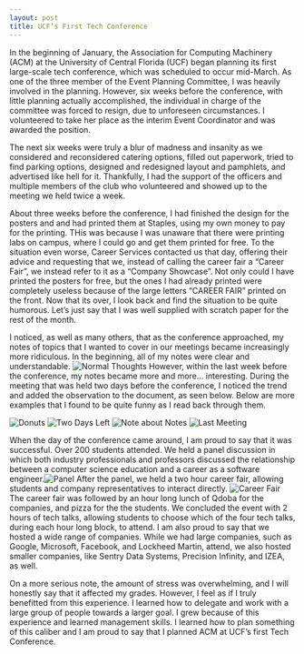```yaml
---
layout: post
title: UCF’s First Tech Conference
---
```

In the beginning of January, the Association for Computing Machinery (ACM) at the University of Central Florida (UCF) began planning its first large-scale tech conference, which was scheduled to occur mid-March. As one of the three member of the Event Planning Committee, I was heavily involved in the planning. However, six weeks before the conference, with little planning actually accomplished, the individual in charge of the committee was forced to resign, due to unforeseen circumstances. I volunteered to take her place as the interim Event Coordinator and was awarded the position. 

The next six weeks were truly a blur of madness and insanity as we considered and reconsidered catering options, filled out paperwork, tried to find parking options, designed and redesigned layout and pamphlets, and advertised like hell for it. Thankfully, I had the support  of the officers and multiple members of the club who volunteered and showed up to the meeting we held twice a week.

About three weeks before the conference, I had finished the design for the posters and  and had printed them at Staples, using my own money to pay for the printing. THis was because I was unaware that there were printing labs on campus, where I could go and get them printed for free. To the situation even worse, Career Services contacted us that day, offering their advice and requesting that we, instead of calling the career fair a “Career Fair”, we instead refer to it as a “Company Showcase”. Not only could I have printed the posters for free, but the ones I had already printed were completely useless because of the large letters “CAREER FAIR” printed on the front. Now that its over, I look back and find the situation to be quite humorous. Let’s just say that I was well supplied with scratch paper for the rest of the month. 

I noticed, as well as many others, that as the conference approached, my notes of topics that I wanted to cover in our meetings became increasingly more ridiculous.  In the beginning, all of my notes were clear and understandable.  ![Normal Thoughts]({{eaon.me}}/img/posts/1.jpg)
However, within the last week before the conference, my notes became more and more… interesting. During the meeting that was held two days before the conference, I noticed the trend and added the observation to the document, as seen below. Below are more examples that I found to be quite funny as I read back through them. 

![Donuts]({{eaon.me}}/img/posts/donuts.jpg)
![Two Days Left]({{eaon.me}}/img/posts/two_days_left.jpg)
![Note about Notes]({{eaon.me}}/img/posts/note.jpg)
![Last Meeting]({{eaon.me}}/img/posts/last_meeting.jpg)

When the day of the conference came around, I am proud to say that it was successful. Over 200 students attended. We held a panel discussion in which both industry professionals and professors discussed the relationship between a computer science education and a career as a software engineer.![Panel]({{eaon.me}}/img/posts/panel.JPG) After the panel, we held a two hour career fair, allowing students and company representatives to interact directly. ![Career Fair]({{eaon.me}}/img/posts/career_fair.JPG) The career fair was followed by an hour long lunch of Qdoba for the companies, and pizza for the the students. We concluded the event with 2 hours of tech talks, allowing students to choose which of the four tech talks, during each hour long block, to attend. I am also proud to say that we hosted a wide range of companies. While we had large companies, such as Google, Microsoft, Facebook, and Lockheed Martin, attend, we also hosted smaller companies, like Sentry Data Systems, Precision Infinity, and IZEA, as well. 

On a more serious note, the amount of stress was overwhelming, and I will honestly say that it affected my grades. However, I feel as if I truly benefitted from this experience. I learned how to delegate and work with a large group of people towards a larger goal. I grew because of this experience and learned management skills. I learned how to plan something of this caliber and I am proud to say that I planned ACM at UCF’s first Tech Conference.